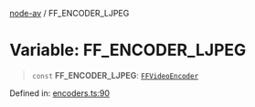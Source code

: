 [node-av](../globals.md) / FF\_ENCODER\_LJPEG

# Variable: FF\_ENCODER\_LJPEG

> `const` **FF\_ENCODER\_LJPEG**: [`FFVideoEncoder`](../type-aliases/FFVideoEncoder.md)

Defined in: [encoders.ts:90](https://github.com/seydx/av/blob/f8631fc881b394300b1479f511d55cf1c370a87f/src/constants/encoders.ts#L90)
